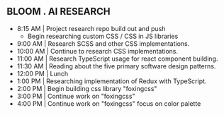## BLOOM . AI RESEARCH 

  * 8:15 AM | Project research repo build out and push
    * Begin researching custom CSS / CSS in JS libraries
  * 9:00 AM | Research SCSS and other CSS implementations. 
  * 10:00 AM | Continue to research CSS implementations. 
  * 11:00 AM | Research TypeScript usage for react component building. 
  * 11:30 AM | Reading about the five primary software design patterns. 
  * 12:00 PM | Lunch
  * 1:00 PM | Researching implementation of Redux with TypeScript.
  * 2:00 PM | Begin building css library "foxingcss"
  * 3:00 PM | Continue work on "foxingcss"
  * 4:00 PM | Continue work on "foxingcss" focus on color palette 